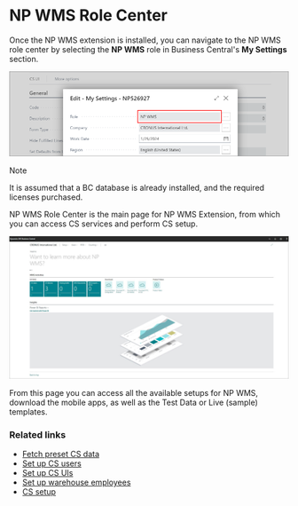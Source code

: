 # NP WMS Role Center

Once the NP WMS extension is installed, you can navigate to the NP WMS role center by selecting the **NP WMS** role in Business Central's **My Settings** section. 

<img src="../images/wms_my_settings_role.PNG" width="550">

> [!Note]
> It is assumed that a BC database is already installed, and the required licenses purchased.

NP WMS Role Center is the main page for NP WMS Extension, from which you can access CS services and perform CS setup.

<img src="../images/npwms-role.JPG" width="650">


From this page you can access all the available setups for NP WMS, download the mobile apps, as well as the Test Data or Live (sample) templates.

### Related links

- [Fetch preset CS data](../howto/fetch-setup-data.md)
- [Set up CS users](../howto/set-up-cs-users.md)
- [Set up CS UIs](../howto/set-up-cs-uis.md)
- [Set up warehouse employees](../howto/set-up-warehouse-users.md)
- [CS setup](../reference/cs-setup.md)